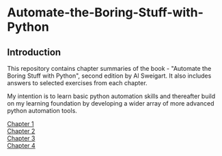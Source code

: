 # Automate-the-Boring-Stuff-with-Python

## Introduction

This repository contains chapter summaries of the book - "Automate the Boring Stuff with Python", second edition by Al Sweigart. It also includes answers to selected exercises from each chapter. 

My intention is to learn basic python automation skills and thereafter build on my learning foundation by developing a wider array of more advanced python automation tools.

[Chapter 1 ]()\
[Chapter 2 ]()\
[Chapter 3 ]()\
[Chapter 4 ]()
